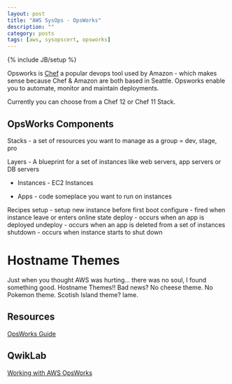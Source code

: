 ```yaml
---
layout: post
title: "AWS SysOps - OpsWorks"
description: ""
category: posts
tags: [aws, sysopscert, opsworks]
---
```

{% include JB/setup %}

Opsworks is [Chef](https://www.chef.io/chef/) a popular devops tool used by Amazon - which makes sense because Chef & Amazon are both based in Seattle. Opsworks enable you to automate, monitor and maintain deployments.

Currently you can choose from a Chef 12 or Chef 11 Stack.

## OpsWorks Components

Stacks - a set of resources you want to manage as a group = dev, stage, pro

Layers - A blueprint for a set of instances like web servers, app servers or DB servers

- Instances - EC2 Instances

- Apps - code someplace you want to run on instances
 
Recipes
  setup - setup new instance before first boot
  configure - fired when instance leave or enters online state
  deploy - occurs when an app is deployed 
  undeploy - occurs when an app is deleted from a set of instances
  shutdown - occurs when instance starts to shut down

# Hostname Themes
Just when you thought AWS was hurting... there was no soul, I found something good. Hostname Themes!! Bad news? No cheese theme. No Pokemon theme. Scotish Island theme? lame.


## Resources
[OpsWorks Guide](http://docs.aws.amazon.com/opsworks/latest/userguide/welcome.html)

## QwikLab 
[Working with AWS OpsWorks](https://qwiklabs.com/focuses/2868?search=170864)